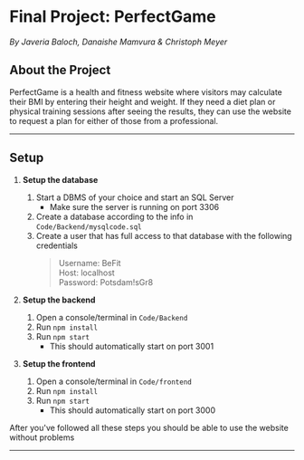 
# Final Project: PerfectGame

_By Javeria Baloch, Danaishe Mamvura & Christoph Meyer_

## About the Project

PerfectGame is a health and fitness website where visitors may calculate their BMI by entering their height and weight. If they need a diet plan or physical training sessions after seeing the results, they can use the website to request a plan for either of those from a professional.

---

## Setup

1. **Setup the database**
    1. Start a DBMS of your choice and start an SQL Server
        - Make sure the server is running on port 3306
    2. Create a database according to the info in `Code/Backend/mysqlcode.sql`
    3. Create a user that has full access to that database with the following credentials
        > Username: BeFit<br>
        Host: localhost<br>
        Password: Potsdam!sGr8

2. **Setup the backend**
    1. Open a console/terminal in `Code/Backend`
    2. Run `npm install`
    3. Run `npm start`
        - This should automatically start on port 3001

3. **Setup the frontend**
    1. Open a console/terminal in `Code/frontend`
    2. Run `npm install`
    3. Run `npm start`
        - This should automatically start on port 3000

After you've followed all these steps you should be able to use the website without problems

---